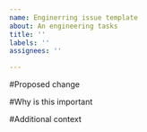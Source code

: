 ```yaml
---
name: Enginerring issue template
about: An engineering tasks
title: ''
labels: ''
assignees: ''

---
```


#Proposed change

#Why is this important

#Additional context
